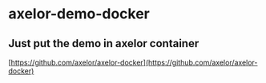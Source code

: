 # axelor-demo-docker

## Just put the demo in axelor container 


[https://github.com/axelor/axelor-docker](https://github.com/axelor/axelor-docker)

